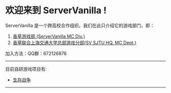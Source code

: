 # 欢迎来到 ServerVanilla !

ServerVanilla 是一个跨高校合作组织。我们在此只介绍它的游戏部门，即：

1. [香草游戏部 (ServerVanilla MC Div.)](../Vanilla/README.md)
2. [香草联合上海交通大学总部游戏分部(SV SJTU HQ. MC Dept.)](../Vanilla/README.md)

加入方法：QQ群：672126876

---

目前自研游戏项目有:

- [生存战争](<https://github.com/lytDARK/SurvivalWar/>)

---